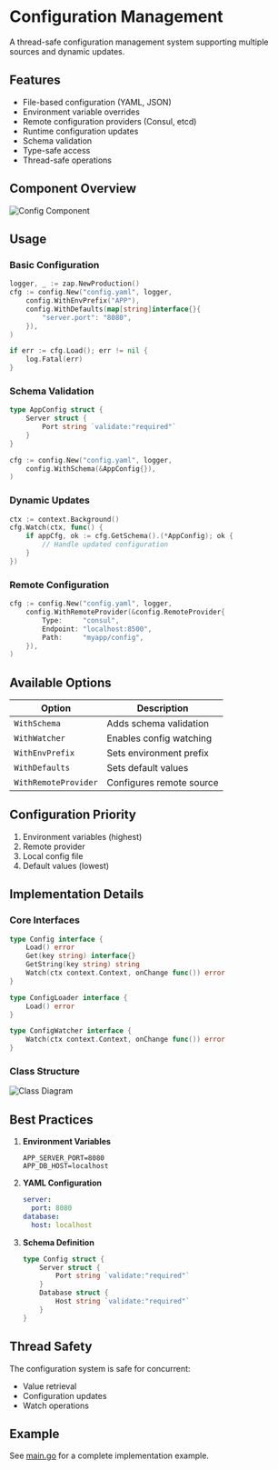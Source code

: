 # Configuration Management

A thread-safe configuration management system supporting multiple sources and dynamic updates.

## Features

- File-based configuration (YAML, JSON)
- Environment variable overrides
- Remote configuration providers (Consul, etcd)
- Runtime configuration updates
- Schema validation
- Type-safe access
- Thread-safe operations

## Component Overview

![Config Component](../../docs/diagrams/config-component.puml)

## Usage

### Basic Configuration

```go
logger, _ := zap.NewProduction()
cfg := config.New("config.yaml", logger,
    config.WithEnvPrefix("APP"),
    config.WithDefaults(map[string]interface{}{
        "server.port": "8080",
    }),
)

if err := cfg.Load(); err != nil {
    log.Fatal(err)
}
```

### Schema Validation

```go
type AppConfig struct {
    Server struct {
        Port string `validate:"required"`
    }
}

cfg := config.New("config.yaml", logger,
    config.WithSchema(&AppConfig{}),
)
```

### Dynamic Updates

```go
ctx := context.Background()
cfg.Watch(ctx, func() {
    if appCfg, ok := cfg.GetSchema().(*AppConfig); ok {
        // Handle updated configuration
    }
})
```

### Remote Configuration

```go
cfg := config.New("config.yaml", logger,
    config.WithRemoteProvider(&config.RemoteProvider{
        Type:     "consul",
        Endpoint: "localhost:8500",
        Path:     "myapp/config",
    }),
)
```

## Available Options

| Option               | Description              |
| -------------------- | ------------------------ |
| `WithSchema`         | Adds schema validation   |
| `WithWatcher`        | Enables config watching  |
| `WithEnvPrefix`      | Sets environment prefix  |
| `WithDefaults`       | Sets default values      |
| `WithRemoteProvider` | Configures remote source |

## Configuration Priority

1. Environment variables (highest)
2. Remote provider
3. Local config file
4. Default values (lowest)

## Implementation Details

### Core Interfaces

```go
type Config interface {
    Load() error
    Get(key string) interface{}
    GetString(key string) string
    Watch(ctx context.Context, onChange func()) error
}

type ConfigLoader interface {
    Load() error
}

type ConfigWatcher interface {
    Watch(ctx context.Context, onChange func()) error
}
```

### Class Structure

![Class Diagram](../../docs/diagrams/config-class.puml)

## Best Practices

1. **Environment Variables**

   ```
   APP_SERVER_PORT=8080
   APP_DB_HOST=localhost
   ```

2. **YAML Configuration**

   ```yaml
   server:
     port: 8080
   database:
     host: localhost
   ```

3. **Schema Definition**

   ```go
   type Config struct {
       Server struct {
           Port string `validate:"required"`
       }
       Database struct {
           Host string `validate:"required"`
       }
   }
   ```

## Thread Safety

The configuration system is safe for concurrent:

- Value retrieval
- Configuration updates
- Watch operations

## Example

See [main.go](../../examples/run_config.go) for a complete implementation example.
